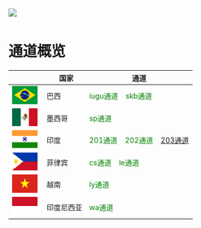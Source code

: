 # <img src="assets/images/logo.png" height=20> 
# 通道概览

||&nbsp;&nbsp;国家|通道|
|--|-------|------|
|<img src="assets/images/巴西.png">|巴西|<label style="color:green">iugu通道</label>&nbsp;&nbsp;&nbsp;&nbsp;<label style="color:green">skb通道</label>| 
|<img src="assets/images/墨西哥.png">&nbsp;|墨西哥|<label style="color:green">sp通道</label>|
|<img src="assets/images/印度.png">&nbsp;|印度|<label style="color:green">201通道</label>&nbsp;&nbsp;&nbsp;&nbsp;<label style="color:green">202通道</label>&nbsp;&nbsp;&nbsp;&nbsp;<label style="color:green">[203通道](../apis/代收(203).html)</label>|
|<img src="assets/images/菲律宾.png">&nbsp;|菲律宾|<label style="color:green">cs通道</label>&nbsp;&nbsp;&nbsp;&nbsp;<label style="color:green">le通道</label>|
|<img src="assets/images/越南.png">|越南|<label style="color:green">ly通道</label>| 
|<img src="assets/images/印度尼西亚.png">|印度尼西亚|<label style="color:green">wa通道</label>| 
